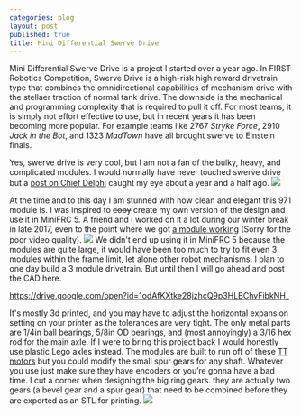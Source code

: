 ```yaml
---
categories: blog
layout: post
published: true
title: Mini Differential Swerve Drive
---
```

Mini Differential Swerve Drive is a project I started over a year ago. In FIRST Robotics Competition, Swerve Drive is a high-risk high reward drivetrain type that combines the omnidirectional capabilities of mechanism drive with the stellaer traction of normal tank drive. The downside is the mechanical and programming complexity that is required to pull it off. For most teams, it is simply not effort effective to use, but in recent years it has been becoming more popular. For example teams like 2767 _Stryke Force_, 2910 _Jack in the Bot_, and 1323 _MadTown_ have all brought swerve to Einstein finals.

Yes, swerve drive is very cool, but I am not a fan of the bulky, heavy, and complicated modules. I would normally have never touched swerve drive but a [post on Chief Delphi](https://www.chiefdelphi.com/t/pic-differential-swerve-module-971/160525) caught my eye about a year and a half ago.
![]({{site.baseurl}}/images/87184d96156d92dc88a3e1ce8f5b0717c6e520d9_2_1035x750.jpeg)

At the time and to this day I am stunned with how clean and elegant this 971 module is. I was inspired to ~~copy~~ create my own version of the design and use it in MiniFRC 5. A friend and I worked on it a lot during our winter break in late 2017, even to the point where we got [a module working](https://youtu.be/14knHvExIa4) (Sorry for the poor video quality).
![]({{site.baseurl}}/images/DiffPic2.png)
We didn't end up using it in MiniFRC 5 because the modules are quite large, it would have been too much to try to fit even 3 modules within the frame limit, let alone other robot mechanisms. I plan to one day build a 3 module drivetrain. But until then I will go ahead and post the CAD here.

https://drive.google.com/open?id=1odAfKXtke28jzhcQ9p3HLBChvFibkNH_

It's mostly 3d printed, and you may have to adjust the horizontal expansion setting on your printer as the tolerances are very tight. The only metal parts are 1/4in ball bearings, 5/8in OD bearings, and (most annoyingly) a 3/16 hex rod for the main axle. If I were to bring this project back I would honestly use plastic Lego axles instead. The modules are built to run off of these [TT motors](https://www.aliexpress.com/item/TT-Motor-Smart-Car-Robot-Gear-Motor-for-Arduino-Free-Shipping-Wholesale/32642267017.html?spm=2114.search0604.3.3.762d2c77fhf1WS&s=p&ws_ab_test=searchweb0_0,searchweb201602_7_10065_10130_10068_10890_10547_319_10546_317_10548_10545_10696_453_10084_454_10083_10618_10307_537_536_10059_10884_10887_321_322_10103,searchweb201603_35,ppcSwitch_0&algo_expid=60a2a1c4-a1a0-4011-8f93-847c8594bbe1-0&algo_pvid=60a2a1c4-a1a0-4011-8f93-847c8594bbe1) but you could modify the small spur gears for any shaft. Whatever you use just make sure they have encoders or you’re gonna have a bad time. I cut a corner when designing the big ring gears. they are actually two gears (a bevel gear and a spur gear) that need to be combined before they are exported as an STL for printing.
![]({{site.baseurl}}/images/DiffPic1.png)
